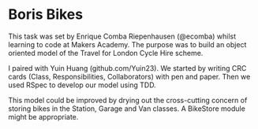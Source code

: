 Boris Bikes
===========

This task was set by Enrique Comba Riepenhausen (@ecomba) whilst learning to
code at Makers Academy. The purpose was to build an object oriented model
of the Travel for London Cycle Hire scheme.

I paired with Yuin Huang (github.com/Yuin23). We started by writing CRC cards
(Class, Responsibilities, Collaborators) with pen and paper. Then we used RSpec
to develop our model using TDD.

This model could be improved by drying out the cross-cutting concern of
storing bikes in the Station, Garage and Van classes. A BikeStore module might
be appropriate.
